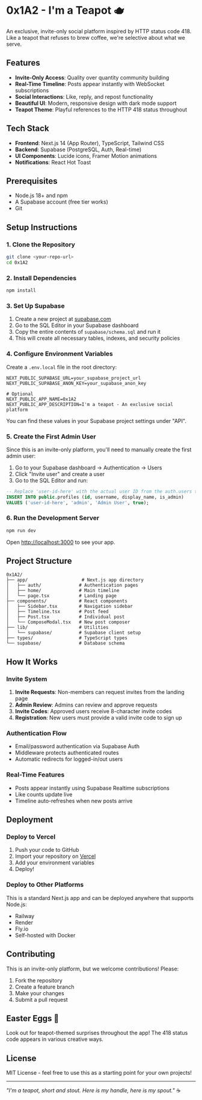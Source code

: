 # 0x1A2 - I'm a Teapot 🫖

An exclusive, invite-only social platform inspired by HTTP status code 418. Like a teapot that refuses to brew coffee, we're selective about what we serve.

## Features

- **Invite-Only Access**: Quality over quantity community building
- **Real-Time Timeline**: Posts appear instantly with WebSocket subscriptions
- **Social Interactions**: Like, reply, and repost functionality
- **Beautiful UI**: Modern, responsive design with dark mode support
- **Teapot Theme**: Playful references to the HTTP 418 status throughout

## Tech Stack

- **Frontend**: Next.js 14 (App Router), TypeScript, Tailwind CSS
- **Backend**: Supabase (PostgreSQL, Auth, Real-time)
- **UI Components**: Lucide icons, Framer Motion animations
- **Notifications**: React Hot Toast

## Prerequisites

- Node.js 18+ and npm
- A Supabase account (free tier works)
- Git

## Setup Instructions

### 1. Clone the Repository

```bash
git clone <your-repo-url>
cd 0x1A2
```

### 2. Install Dependencies

```bash
npm install
```

### 3. Set Up Supabase

1. Create a new project at [supabase.com](https://supabase.com)
2. Go to the SQL Editor in your Supabase dashboard
3. Copy the entire contents of `supabase/schema.sql` and run it
4. This will create all necessary tables, indexes, and security policies

### 4. Configure Environment Variables

Create a `.env.local` file in the root directory:

```env
NEXT_PUBLIC_SUPABASE_URL=your_supabase_project_url
NEXT_PUBLIC_SUPABASE_ANON_KEY=your_supabase_anon_key

# Optional
NEXT_PUBLIC_APP_NAME=0x1A2
NEXT_PUBLIC_APP_DESCRIPTION=I'm a teapot - An exclusive social platform
```

You can find these values in your Supabase project settings under "API".

### 5. Create the First Admin User

Since this is an invite-only platform, you'll need to manually create the first admin user:

1. Go to your Supabase dashboard → Authentication → Users
2. Click "Invite user" and create a user
3. Go to the SQL Editor and run:

```sql
-- Replace 'user-id-here' with the actual user ID from the auth.users table
INSERT INTO public.profiles (id, username, display_name, is_admin)
VALUES ('user-id-here', 'admin', 'Admin User', true);
```

### 6. Run the Development Server

```bash
npm run dev
```

Open [http://localhost:3000](http://localhost:3000) to see your app.

## Project Structure

```
0x1A2/
├── app/                    # Next.js app directory
│   ├── auth/              # Authentication pages
│   ├── home/              # Main timeline
│   └── page.tsx           # Landing page
├── components/            # React components
│   ├── Sidebar.tsx        # Navigation sidebar
│   ├── Timeline.tsx       # Post feed
│   ├── Post.tsx           # Individual post
│   └── ComposeModal.tsx   # New post composer
├── lib/                   # Utilities
│   └── supabase/          # Supabase client setup
├── types/                 # TypeScript types
└── supabase/              # Database schema

```

## How It Works

### Invite System

1. **Invite Requests**: Non-members can request invites from the landing page
2. **Admin Review**: Admins can review and approve requests
3. **Invite Codes**: Approved users receive 8-character invite codes
4. **Registration**: New users must provide a valid invite code to sign up

### Authentication Flow

- Email/password authentication via Supabase Auth
- Middleware protects authenticated routes
- Automatic redirects for logged-in/out users

### Real-Time Features

- Posts appear instantly using Supabase Realtime subscriptions
- Like counts update live
- Timeline auto-refreshes when new posts arrive

## Deployment

### Deploy to Vercel

1. Push your code to GitHub
2. Import your repository on [Vercel](https://vercel.com)
3. Add your environment variables
4. Deploy!

### Deploy to Other Platforms

This is a standard Next.js app and can be deployed anywhere that supports Node.js:
- Railway
- Render
- Fly.io
- Self-hosted with Docker

## Contributing

This is an invite-only platform, but we welcome contributions! Please:

1. Fork the repository
2. Create a feature branch
3. Make your changes
4. Submit a pull request

## Easter Eggs 🥚

Look out for teapot-themed surprises throughout the app! The 418 status code appears in various creative ways.

## License

MIT License - feel free to use this as a starting point for your own projects!

---

*"I'm a teapot, short and stout. Here is my handle, here is my spout."* ☕️
